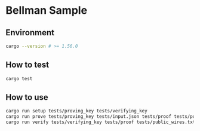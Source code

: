 # Bellman Sample

## Environment

```sh
cargo --version # >= 1.56.0
```

## How to test

```sh
cargo test
```

## How to use

```sh
cargo run setup tests/proving_key tests/verifying_key
cargo run prove tests/proving_key tests/input.json tests/proof tests/public_wires.txt
cargo run verify tests/verifying_key tests/proof tests/public_wires.txt
```
